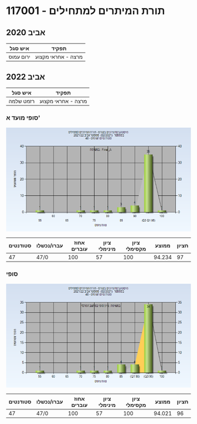 # 117001 - תורת המיתרים למתחילים

## אביב 2020

| איש סגל | תפקיד |
| ---- | ---- |
| ירום עמוס | מרצה - אחראי מקצוע |

## אביב 2022

| איש סגל | תפקיד |
| ---- | ---- |
| רזמט שלמה | מרצה - אחראי מקצוע |

### סופי מועד א'

![202102 Final_A](202102/Final_A.png)

| סטודנטים | עברו/נכשלו | אחוז עוברים | ציון מינימלי | ציון מקסימלי | ממוצע | חציון |
| ---- | ---- | ---- | ---- | ---- | ---- | ---- |
| 47 | 47/0 | 100 | 57 | 100 | 94.234 | 97 |

### סופי

![202102 Finals](202102/Finals.png)

| סטודנטים | עברו/נכשלו | אחוז עוברים | ציון מינימלי | ציון מקסימלי | ממוצע | חציון |
| ---- | ---- | ---- | ---- | ---- | ---- | ---- |
| 47 | 47/0 | 100 | 57 | 100 | 94.021 | 96 |


